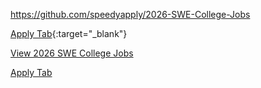 https://github.com/speedyapply/2026-SWE-College-Jobs

[Apply Tab](https://github.com/speedyapply/2026-SWE-College-Jobs){:target="_blank"}


<a href="https://github.com/speedyapply/2026-SWE-College-Jobs" target="_blank">View 2026 SWE College Jobs</a>

<a href="https://github.com/speedyapply/2026-SWE-College-Jobs" target="_blank">Apply Tab</a>
